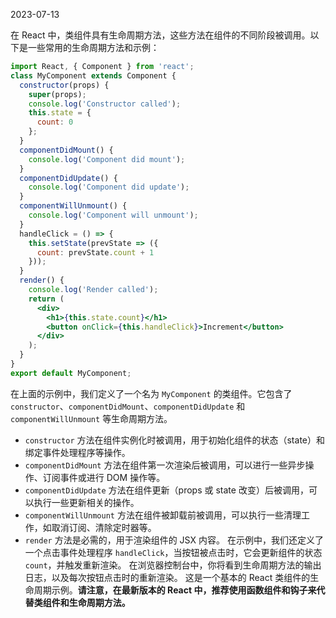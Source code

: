 2023-07-13

在 React 中，类组件具有生命周期方法，这些方法在组件的不同阶段被调用。以下是一些常用的生命周期方法和示例：

```jsx
import React, { Component } from 'react';
class MyComponent extends Component {
  constructor(props) {
    super(props);
    console.log('Constructor called');
    this.state = {
      count: 0
    };
  }
  componentDidMount() {
    console.log('Component did mount');
  }
  componentDidUpdate() {
    console.log('Component did update');
  }
  componentWillUnmount() {
    console.log('Component will unmount');
  }
  handleClick = () => {
    this.setState(prevState => ({
      count: prevState.count + 1
    }));
  }
  render() {
    console.log('Render called');
    return (
      <div>
        <h1>{this.state.count}</h1>
        <button onClick={this.handleClick}>Increment</button>
      </div>
    );
  }
}
export default MyComponent;
```
在上面的示例中，我们定义了一个名为 `MyComponent` 的类组件。它包含了 `constructor`、`componentDidMount`、`componentDidUpdate` 和 `componentWillUnmount` 等生命周期方法。
- `constructor` 方法在组件实例化时被调用，用于初始化组件的状态（state）和绑定事件处理程序等操作。
- `componentDidMount` 方法在组件第一次渲染后被调用，可以进行一些异步操作、订阅事件或进行 DOM 操作等。
- `componentDidUpdate` 方法在组件更新（props 或 state 改变）后被调用，可以执行一些更新相关的操作。
- `componentWillUnmount` 方法在组件被卸载前被调用，可以执行一些清理工作，如取消订阅、清除定时器等。
- `render` 方法是必需的，用于渲染组件的 JSX 内容。
  在示例中，我们还定义了一个点击事件处理程序 `handleClick`，当按钮被点击时，它会更新组件的状态 `count`，并触发重新渲染。
  在浏览器控制台中，你将看到生命周期方法的输出日志，以及每次按钮点击时的重新渲染。
  这是一个基本的 React 类组件的生命周期示例。**请注意，在最新版本的 React 中，推荐使用函数组件和钩子来代替类组件和生命周期方法。**

